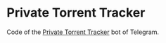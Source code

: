 # Private Torrent Tracker

Code of the [Private Torrent Tracker](t.me/open_torrent_tracker_bot) bot of Telegram.